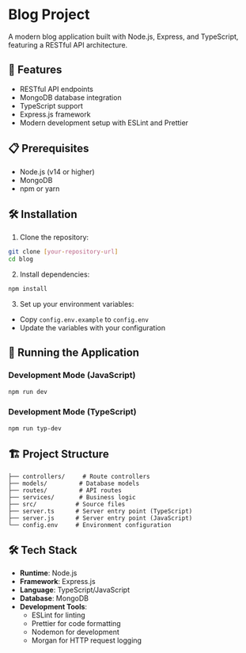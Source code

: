 # Blog Project

A modern blog application built with Node.js, Express, and TypeScript, featuring a RESTful API architecture.

## 🚀 Features

- RESTful API endpoints
- MongoDB database integration
- TypeScript support
- Express.js framework
- Modern development setup with ESLint and Prettier

## 📋 Prerequisites

- Node.js (v14 or higher)
- MongoDB
- npm or yarn

## 🛠️ Installation

1. Clone the repository:
```bash
git clone [your-repository-url]
cd blog
```

2. Install dependencies:
```bash
npm install
```

3. Set up your environment variables:
- Copy `config.env.example` to `config.env`
- Update the variables with your configuration

## 🚀 Running the Application

### Development Mode (JavaScript)
```bash
npm run dev
```

### Development Mode (TypeScript)
```bash
npm run typ-dev
```

## 🏗️ Project Structure

```
├── controllers/     # Route controllers
├── models/         # Database models
├── routes/         # API routes
├── services/       # Business logic
├── src/           # Source files
├── server.ts      # Server entry point (TypeScript)
├── server.js      # Server entry point (JavaScript)
└── config.env     # Environment configuration
```

## 🛠️ Tech Stack

- **Runtime**: Node.js
- **Framework**: Express.js
- **Language**: TypeScript/JavaScript
- **Database**: MongoDB
- **Development Tools**:
  - ESLint for linting
  - Prettier for code formatting
  - Nodemon for development
  - Morgan for HTTP request logging
